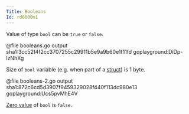 ```yaml
---
Title: Booleans
Id: rd6000m1
---
```

Value of type `bool` can be `true` or `false`.

@file booleans.go output sha1:3cc52f4f2cc3707255c29911b5e9a9b60e1f11fd goplayground:DiDp-lzNhXg

Size of `bool` variable (e.g. when part of a [struct](a-rd600098)) is 1 byte.

@file booleans-2.go output sha1:872c6cd5d3907f9459329028f440f113dc980e13 goplayground:Ucs5pvMhE4V

[Zero value](a-6069) of `bool` is `false`.
